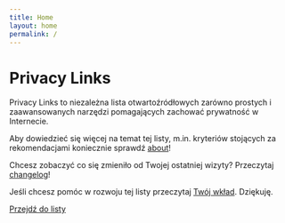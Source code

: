 ```yaml
---
title: Home
layout: home
permalink: /
---
```


# Privacy Links

Privacy Links to niezależna lista otwartoźródłowych zarówno prostych i zaawansowanych narzędzi pomagających zachować prywatność w Internecie.

Aby dowiedzieć się więcej na temat tej listy, m.in. kryteriów stojących za rekomendacjami koniecznie sprawdź [about](./about.md)!

Chcesz zobaczyć co się zmieniło od Twojej ostatniej wizyty? Przeczytaj [changelog](./changelog.md)!

Jeśli chcesz pomóc w rozwoju tej listy przeczytaj [Twój wkład](./contribute.md). Dziękuję.

[Przejdź do listy](./links.md)
